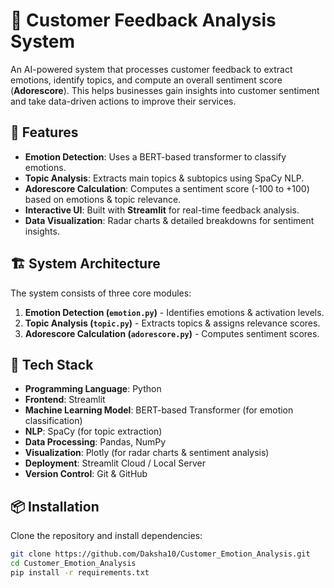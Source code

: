 # 📝 Customer Feedback Analysis System

An AI-powered system that processes customer feedback to extract emotions, identify topics, and compute an overall sentiment score (**Adorescore**). This helps businesses gain insights into customer sentiment and take data-driven actions to improve their services.

## 🚀 Features
- **Emotion Detection**: Uses a BERT-based transformer to classify emotions.
- **Topic Analysis**: Extracts main topics & subtopics using SpaCy NLP.
- **Adorescore Calculation**: Computes a sentiment score (-100 to +100) based on emotions & topic relevance.
- **Interactive UI**: Built with **Streamlit** for real-time feedback analysis.
- **Data Visualization**: Radar charts & detailed breakdowns for sentiment insights.

## 🏗️ System Architecture
The system consists of three core modules:
1. **Emotion Detection (`emotion.py`)** - Identifies emotions & activation levels.
2. **Topic Analysis (`topic.py`)** - Extracts topics & assigns relevance scores.
3. **Adorescore Calculation (`adorescore.py`)** - Computes sentiment scores.

## 🔧 Tech Stack
- **Programming Language**: Python
- **Frontend**: Streamlit
- **Machine Learning Model**: BERT-based Transformer (for emotion classification)
- **NLP**: SpaCy (for topic extraction)
- **Data Processing**: Pandas, NumPy
- **Visualization**: Plotly (for radar charts & sentiment analysis)
- **Deployment**: Streamlit Cloud / Local Server
- **Version Control**: Git & GitHub

## 📦 Installation
Clone the repository and install dependencies:
```bash
git clone https://github.com/Daksha10/Customer_Emotion_Analysis.git
cd Customer_Emotion_Analysis
pip install -r requirements.txt
